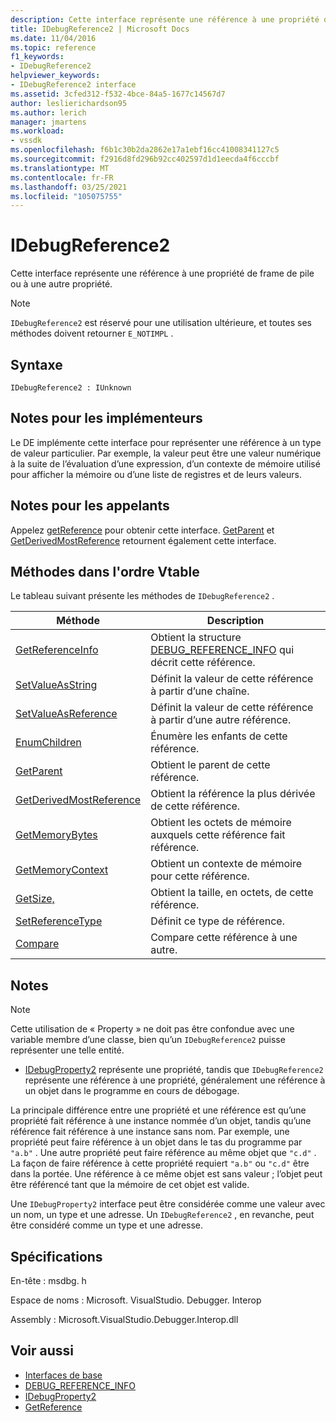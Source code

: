 ```yaml
---
description: Cette interface représente une référence à une propriété de frame de pile ou à une autre propriété.
title: IDebugReference2 | Microsoft Docs
ms.date: 11/04/2016
ms.topic: reference
f1_keywords:
- IDebugReference2
helpviewer_keywords:
- IDebugReference2 interface
ms.assetid: 3cfed312-f532-4bce-84a5-1677c14567d7
author: leslierichardson95
ms.author: lerich
manager: jmartens
ms.workload:
- vssdk
ms.openlocfilehash: f6b1c30b2da2862e17a1ebf16cc41008341127c5
ms.sourcegitcommit: f2916d8fd296b92cc402597d1d1eecda4f6cccbf
ms.translationtype: MT
ms.contentlocale: fr-FR
ms.lasthandoff: 03/25/2021
ms.locfileid: "105075755"
---
```

# <a name="idebugreference2"></a>IDebugReference2
Cette interface représente une référence à une propriété de frame de pile ou à une autre propriété.

> [!NOTE]
> `IDebugReference2` est réservé pour une utilisation ultérieure, et toutes ses méthodes doivent retourner `E_NOTIMPL` .

## <a name="syntax"></a>Syntaxe

```
IDebugReference2 : IUnknown
```

## <a name="notes-for-implementers"></a>Notes pour les implémenteurs
 Le DE implémente cette interface pour représenter une référence à un type de valeur particulier. Par exemple, la valeur peut être une valeur numérique à la suite de l’évaluation d’une expression, d’un contexte de mémoire utilisé pour afficher la mémoire ou d’une liste de registres et de leurs valeurs.

## <a name="notes-for-callers"></a>Notes pour les appelants
 Appelez [getReference](../../../extensibility/debugger/reference/idebugproperty2-getreference.md) pour obtenir cette interface. [GetParent](../../../extensibility/debugger/reference/idebugreference2-getparent.md) et [GetDerivedMostReference](../../../extensibility/debugger/reference/idebugreference2-getderivedmostreference.md) retournent également cette interface.

## <a name="methods-in-vtable-order"></a>Méthodes dans l'ordre Vtable
 Le tableau suivant présente les méthodes de `IDebugReference2` .

|Méthode|Description|
|------------|-----------------|
|[GetReferenceInfo](../../../extensibility/debugger/reference/idebugreference2-getreferenceinfo.md)|Obtient la structure [DEBUG_REFERENCE_INFO](../../../extensibility/debugger/reference/debug-reference-info.md) qui décrit cette référence.|
|[SetValueAsString](../../../extensibility/debugger/reference/idebugreference2-setvalueasstring.md)|Définit la valeur de cette référence à partir d’une chaîne.|
|[SetValueAsReference](../../../extensibility/debugger/reference/idebugreference2-setvalueasreference.md)|Définit la valeur de cette référence à partir d’une autre référence.|
|[EnumChildren](../../../extensibility/debugger/reference/idebugreference2-enumchildren.md)|Énumère les enfants de cette référence.|
|[GetParent](../../../extensibility/debugger/reference/idebugreference2-getparent.md)|Obtient le parent de cette référence.|
|[GetDerivedMostReference](../../../extensibility/debugger/reference/idebugreference2-getderivedmostreference.md)|Obtient la référence la plus dérivée de cette référence.|
|[GetMemoryBytes](../../../extensibility/debugger/reference/idebugreference2-getmemorybytes.md)|Obtient les octets de mémoire auxquels cette référence fait référence.|
|[GetMemoryContext](../../../extensibility/debugger/reference/idebugreference2-getmemorycontext.md)|Obtient un contexte de mémoire pour cette référence.|
|[GetSize,](../../../extensibility/debugger/reference/idebugreference2-getsize.md)|Obtient la taille, en octets, de cette référence.|
|[SetReferenceType](../../../extensibility/debugger/reference/idebugreference2-setreferencetype.md)|Définit ce type de référence.|
|[Compare](../../../extensibility/debugger/reference/idebugreference2-compare.md)|Compare cette référence à une autre.|

## <a name="remarks"></a>Notes

> [!NOTE]
> Cette utilisation de « Property » ne doit pas être confondue avec une variable membre d’une classe, bien qu’un `IDebugReference2` puisse représenter une telle entité.

- [IDebugProperty2](../../../extensibility/debugger/reference/idebugproperty2.md) représente une propriété, tandis que `IDebugReference2` représente une référence à une propriété, généralement une référence à un objet dans le programme en cours de débogage.

 La principale différence entre une propriété et une référence est qu’une propriété fait référence à une instance nommée d’un objet, tandis qu’une référence fait référence à une instance sans nom. Par exemple, une propriété peut faire référence à un objet dans le tas du programme par `"a.b"` . Une autre propriété peut faire référence au même objet que `"c.d"` . La façon de faire référence à cette propriété requiert `"a.b"` ou `"c.d"` être dans la portée. Une référence à ce même objet est sans valeur ; l’objet peut être référencé tant que la mémoire de cet objet est valide.

 Une `IDebugProperty2` interface peut être considérée comme une valeur avec un nom, un type et une adresse. Un `IDebugReference2` , en revanche, peut être considéré comme un type et une adresse.

## <a name="requirements"></a>Spécifications
 En-tête : msdbg. h

 Espace de noms : Microsoft. VisualStudio. Debugger. Interop

 Assembly : Microsoft.VisualStudio.Debugger.Interop.dll

## <a name="see-also"></a>Voir aussi
- [Interfaces de base](../../../extensibility/debugger/reference/core-interfaces.md)
- [DEBUG_REFERENCE_INFO](../../../extensibility/debugger/reference/debug-reference-info.md)
- [IDebugProperty2](../../../extensibility/debugger/reference/idebugproperty2.md)
- [GetReference](../../../extensibility/debugger/reference/idebugproperty2-getreference.md)
